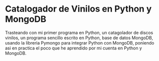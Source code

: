 # Catalogador de Vinilos en Python y MongoDB
Trasteando con mi primer programa en Python, un catagolador de discos vinilos, un programa sencillo escrito en Python, base de datos MongoDB, usando la libreria Pymongo para integrar Python con MongoDB, poniendo asi en practica el poco que he aprendido por mi cuenta en Python y MongoDB.
